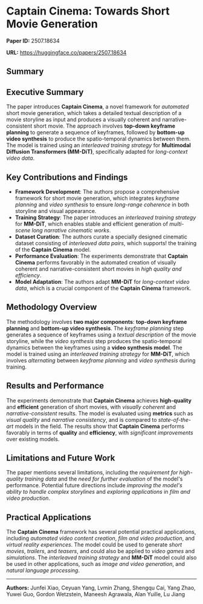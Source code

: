 # Captain Cinema: Towards Short Movie Generation

**Paper ID:** 2507.18634

**URL:** https://huggingface.co/papers/2507.18634

## Summary

## Executive Summary
The paper introduces **Captain Cinema**, a novel framework for *automated* short movie generation, which takes a detailed textual description of a movie storyline as input and produces a visually coherent and narrative-consistent short movie. The approach involves **top-down keyframe planning** to generate a sequence of keyframes, followed by **bottom-up video synthesis** to produce the spatio-temporal dynamics between them. The model is trained using an *interleaved training strategy* for **Multimodal Diffusion Transformers (MM-DiT)**, specifically adapted for *long-context video data*.

## Key Contributions and Findings
* **Framework Development**: The authors propose a comprehensive framework for short movie generation, which integrates *keyframe planning* and *video synthesis* to ensure *long-range coherence* in both storyline and visual appearance.
* **Training Strategy**: The paper introduces an *interleaved training strategy* for **MM-DiT**, which enables stable and efficient generation of *multi-scene long narrative cinematic works*.
* **Dataset Curation**: The authors curate a specially designed cinematic dataset consisting of *interleaved data pairs*, which supports! the training of the **Captain Cinema** model.
* **Performance Evaluation**: The experiments demonstrate that **Captain Cinema** performs favorably in the automated creation of visually coherent and narrative-consistent short movies in *high quality and efficiency*.
* **Model Adaptation**: The authors adapt **MM-DiT** for *long-context video data*, which is a crucial component of the **Captain Cinema** framework.

## Methodology Overview
The methodology involves **two major components**: **top-down keyframe planning** and **bottom-up video synthesis**. The *keyframe planning* step generates a sequence of keyframes using a *textual description* of the movie storyline, while the *video synthesis* step produces the spatio-temporal dynamics between the keyframes using a **video synthesis model**. The model is trained using an *interleaved training strategy* for **MM-DiT**, which involves *alternating* between *keyframe planning* and *video synthesis* during training.

## Results and Performance
The experiments demonstrate that **Captain Cinema** achieves **high-quality** and **efficient** generation of short movies, with *visually coherent* and *narrative-consistent* results. The model is evaluated using **metrics** such as *visual quality* and *narrative consistency*, and is compared to *state-of-the-art* models in the field. The results show that **Captain Cinema** performs favorably in terms of **quality** and **efficiency**, with *significant improvements* over existing models.

## Limitations and Future Work
The paper mentions several limitations, including the *requirement for high-quality training data* and the *need for further evaluation* of the model's performance. Potential future directions include *improving the model's ability to handle complex storylines* and *exploring applications* in *film and video production*.

## Practical Applications
The **Captain Cinema** framework has several potential practical applications, including *automated video content creation*, *film and video production*, and *virtual reality experiences*. The model could be used to generate *short movies*, *trailers*, and *teasers*, and could also be applied to *video games* and *simulations*. The *interleaved training strategy* and **MM-DiT** model could also be used in other applications, such as *image and video generation*, and *natural language processing*.

---

**Authors:** Junfei Xiao, Ceyuan Yang, Lvmin Zhang, Shengqu Cai, Yang Zhao, Yuwei Guo, Gordon Wetzstein, Maneesh Agrawala, Alan Yuille, Lu Jiang
